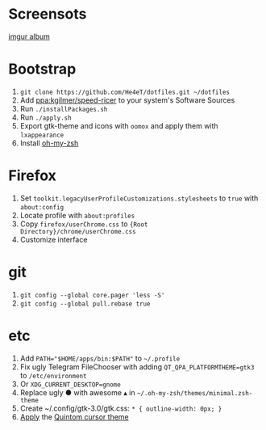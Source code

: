 # Screensots

[imgur album](https://imgur.com/a/VM9QJel)

# Bootstrap

1. `git clone https://github.com/He4eT/dotfiles.git ~/dotfiles`
1. Add [ppa:kgilmer/speed-ricer](https://launchpad.net/~kgilmer/+archive/ubuntu/speed-ricer) to your system's Software Sources
1. Run `./installPackages.sh`
1. Run `./apply.sh`
1. Export gtk-theme and icons with `oomox` and apply them with `lxappearance`
1. Install [oh-my-zsh](https://github.com/ohmyzsh/ohmyzsh#basic-installation)

# Firefox

1. Set `toolkit.legacyUserProfileCustomizations.stylesheets` to `true` with `about:config`
1. Locate profile with `about:profiles`
1. Copy `firefox/userChrome.css` to `{Root Directory}/chrome/userChrome.css`
1. Customize interface

# git

1. `git config --global core.pager 'less -S'`
1. `git config --global pull.rebase true`

# etc

1. Add `PATH="$HOME/apps/bin:$PATH"` to `~/.profile`
1. Fix ugly Telegram FileChooser with adding `QT_QPA_PLATFORMTHEME=gtk3` to `/etc/environment`
1. Or `XDG_CURRENT_DESKTOP=gnome`
1. Replace ugly ● with awesome ▴ in `~/.oh-my-zsh/themes/minimal.zsh-theme`
1. Create ~/.config/gtk-3.0/gtk.css: `* { outline-width: 0px; }`
1. [Apply](https://wiki.archlinux.org/title/Cursor_themes) the [Quintom cursor theme](https://gitlab.com/Burning_Cube/quintom-cursor-theme/-/tree/master/)
